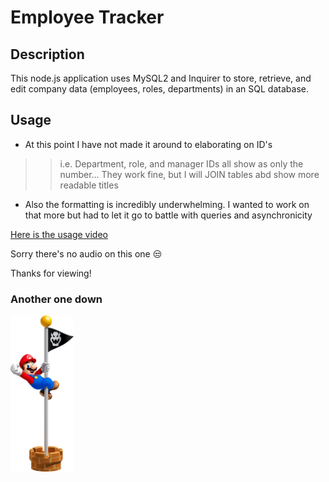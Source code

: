 # Employee Tracker

## Description 

This node.js application uses MySQL2 and Inquirer to store, retrieve, and edit company data (employees, roles, departments) in an SQL database. 

## Usage

- At this point I have not made it around to elaborating on ID's
>> i.e. Department, role, and manager IDs all show as only the number... They work fine, but I will JOIN tables abd show more readable titles 

- Also the formatting is incredibly underwhelming. I wanted to work on that more but had to let it go to battle with queries and asynchronicity

[Here is the usage video](https://its-jefe.github.io/videos/)

Sorry there's no audio on this one 😒

Thanks for viewing!

### Another one down

<img src="https://raw.githubusercontent.com/its-jefe/image-hosting/main/goal-pole.png" width="20%">
